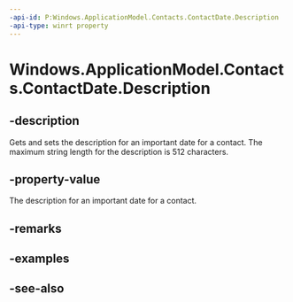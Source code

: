 ----api-id: P:Windows.ApplicationModel.Contacts.ContactDate.Description
-api-type: winrt property
---<!-- Property syntaxpublic string Description { get;  set; }--># Windows.ApplicationModel.Contacts.ContactDate.Description## -descriptionGets and sets the description for an important date for a contact. The maximum string length for the description is 512 characters.## -property-valueThe description for an important date for a contact.## -remarks## -examples## -see-also